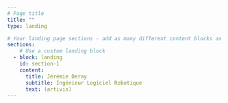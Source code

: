 ```yaml
---
# Page title
title: ""
type: landing

# Your landing page sections - add as many different content blocks as you like
sections:
    # Use a custom landing block
  - block: landing
    id: section-1
    content:
      title: Jérémie Deray
      subtitle: Ingénieur Logiciel Robotique
      text: (artivis)
---
```

